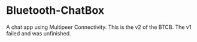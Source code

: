# Bluetooth-ChatBox
A chat app using Multipeer Connectivity. This is the v2 of the BTCB. The v1 failed and was unfinished.
